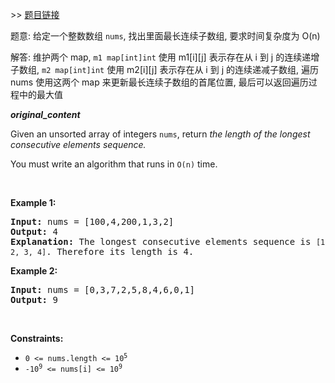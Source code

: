 \>\> [题目链接](https://leetcode.com/explore/featured/card/june-leetcoding-challenge-2021/603/week-1-june-1st-june-7th/3769/)

题意: 给定一个整数数组 `nums`, 找出里面最长连续子数组, 要求时间复杂度为 O(n)

解答: 维护两个 map, `m1 map[int]int` 使用 m1[i][j] 表示存在从 i 到 j 的连续递增子数组, `m2 map[int]int` 使用 m2[i][j] 表示存在从 i 到 j 的连续递减子数组, 遍历 nums 使用这两个 map 来更新最长连续子数组的首尾位置, 最后可以返回遍历过程中的最大值

***original_content***

<p>Given an unsorted array of integers <code>nums</code>, return <em>the length of the longest consecutive elements sequence.</em></p>

<p>You must write an algorithm that runs in&nbsp;<code>O(n)</code>&nbsp;time.</p>

<p>&nbsp;</p>
<p><strong>Example 1:</strong></p>

<pre>
<strong>Input:</strong> nums = [100,4,200,1,3,2]
<strong>Output:</strong> 4
<strong>Explanation:</strong> The longest consecutive elements sequence is <code>[1, 2, 3, 4]</code>. Therefore its length is 4.
</pre>

<p><strong>Example 2:</strong></p>

<pre>
<strong>Input:</strong> nums = [0,3,7,2,5,8,4,6,0,1]
<strong>Output:</strong> 9
</pre>

<p>&nbsp;</p>
<p><strong>Constraints:</strong></p>

<ul>
	<li><code>0 &lt;= nums.length &lt;= 10<sup>5</sup></code></li>
	<li><code>-10<sup>9</sup> &lt;= nums[i] &lt;= 10<sup>9</sup></code></li>
</ul>

